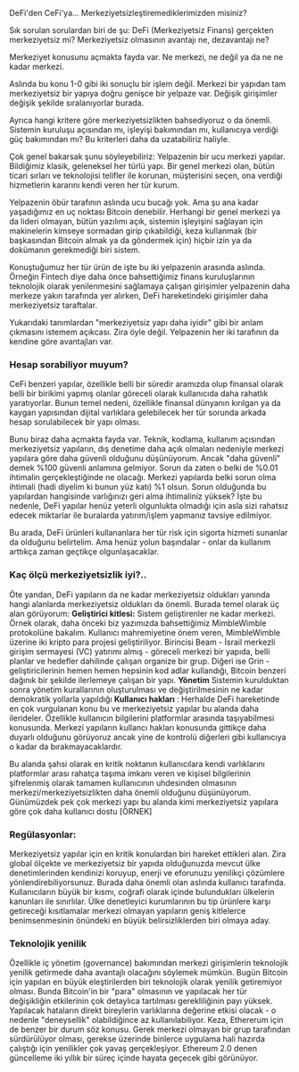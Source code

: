 DeFi'den CeFi'ya... Merkeziyetsizleştiremediklerimizden misiniz?

Sık sorulan sorulardan biri de şu: DeFi (Merkeziyetsiz Finans) gerçekten merkeziyetsiz mi? Merkeziyetsiz olmasının avantajı ne, dezavantajı ne?

Merkeziyet konusunu açmakta fayda var. Ne merkezi, ne değil ya da ne ne kadar merkezi. 

Aslında bu konu 1-0 gibi iki sonuçlu bir işlem değil. Merkezi bir yapıdan tam merkeziyetsiz bir yapıya doğru genişce bir yelpaze var. Değişik girişimler değişik şekilde sıralanıyorlar burada. 

Ayrıca hangi kritere göre merkeziyetsizlikten bahsediyoruz o da önemli. Sistemin kuruluşu açısından mı, işleyişi bakımından mı, kullanıcıya verdiği güç bakımından mı? Bu kriterleri daha da uzatabiliriz haliyle. 

Çok genel bakarsak şunu söyleyebiliriz: 
Yelpazenin bir ucu merkezi yapılar. Bildiğimiz klasik, geleneksel her türlü yapı. Bir genel merkezi olan, bütün ticari sırları ve teknolojisi telifler ile korunan, müşterisini seçen, ona verdiği hizmetlerin kararını kendi veren her tür kurum. 

Yelpazenin öbür tarafının aslında ucu bucağı yok. Ama şu ana kadar yaşadığımız en uç noktası Bitcoin denebilir. Herhangi bir genel merkezi ya da lideri olmayan, bütün yazılımı açık, sistemin işleyişini sağlayan için makinelerin kimseye sormadan girip çıkabildiği, keza kullanmak (bir başkasından Bitcoin almak ya da göndermek için) hiçbir izin ya da dokümanın gerekmediği biri sistem. 

Konuştuğumuz her tür ürün de işte bu iki yelpazenin arasında aslında. Örneğin Fintech diye daha önce bahsettiğimiz finans kuruluşlarının teknolojik olarak yenilenmesini sağlamaya çalışan girişimler yelpazenin daha merkeze yakın tarafında yer alırken, DeFi hareketindeki girişimler daha merkeziyetsiz taraftalar. 

Yukarıdaki tanımlardan "merkeziyetsiz yapı daha iyidir" gibi bir anlam çıkmasını istemem açıkcası. Zira öyle değil. Yelpazenin her iki tarafının da kendine göre avantajları var. 

### Hesap sorabiliyor muyum?
CeFi benzeri yapılar, özellikle belli bir süredir aramızda olup finansal olarak belli bir birikimi yapmış olanlar göreceli olarak kullanıcıda daha rahatlık yaratıyorlar. Bunun temel nedeni, özellikle finansal dünyanın kırılgan ya da kaygan yapısından dijital varlıklara gelebilecek her tür sorunda arkada hesap sorulabilecek bir yapı olması. 

Bunu biraz daha açmakta fayda var. Teknik, kodlama, kullanım açısından merkeziyetsiz yapıların, dış denetime daha açık olmaları nedeniyle merkezi yapılara göre daha güvenli olduğunu düşünüyorum. Ancak "daha güvenli" demek %100 güvenli anlamına gelmiyor. Sorun da zaten o belki de %0.01 ihtimalin gerçekleştiğinde ne olacağı. Merkezi yapılarda belki sorun olma ihtimali (hadi diyelim ki bunun yüz katı) %1 olsun. Sorun olduğunda bu yapılardan hangisinde varlığınızı geri alma ihtimaliniz yüksek? İşte bu nedenle, DeFi yapılar henüz yeterli olgunlukta olmadığı için asla sizi rahatsız edecek miktarlar ile buralarda yatırım/işlem yapmanız tavsiye edilmiyor. 

Bu arada, DeFi ürünleri kullananlara her tür risk için sigorta hizmeti sunanlar da olduğunu belirtelim. Ama henüz yolun başındalar - onlar da kullanım arttıkça zaman geçtikçe olgunlaşacaklar. 

### Kaç ölçü merkeziyetsizlik iyi?.. 
Öte yandan, DeFi yapıların da ne kadar merkeziyetsiz oldukları yanında hangi alanlarda merkeziyetsiz oldukları da önemli. Burada temel olarak üç alan görüyorum:
**Geliştirici kitlesi:** Sistem geliştirenler ne kadar merkezi. Örnek olarak, daha önceki biz yazımızda bahsettiğimiz MimbleWimble protokolüne bakalım. Kullanıcı mahremiyetine önem veren, MimbleWimble üzerine iki kripto para projesi geliştiriliyor. Birincisi Beam - İsrail merkezli girişim sermayesi (VC) yatırımı almış - göreceli merkezi bir yapıda, belli planlar ve hedefler dahilinde çalışan organize bir grup. Diğeri ise Grin - geliştiricilerinin hemen hemen hepsinin kod adlar kullandığı, Bitcoin benzeri dağınık bir şekilde ilerlemeye çalışan bir yapı. 
**Yönetim** Sistemin kurulduktan sonra yönetim kurallarının oluşturulması ve değiştirilmesinin ne kadar demokratik yollarla yapıldığı 
**Kullanıcı hakları** : Herhalde DeFi hareketinde en çok vurgulanan konu bu ve merkeziyetsiz yapılar bu alanda daha ilerideler. Özellikle kullanıcın bilgilerini platformlar arasında taşıyabilmesi konusunda. Merkezi yapıların kullancı hakları konusunda gittikçe daha duyarlı olduğunu görüyoruz ancak yine de kontrolü diğerleri gibi kullanıcıya o kadar da bırakmayacaklardır.  

Bu alanda şahsi olarak en kritik noktanın kullanıcılara kendi varlıklarını platformlar arası rahatça taşıma imkanı veren ve kişisel bilgilerinin şifrelenmiş olarak tamamen kullanıcının uhdesinden olmasının merkezi/merkeziyetsizlikten daha önemli olduğunu düşünüyorum. Günümüzdek pek çok merkezi yapı bu alanda kimi merkeziyetsiz yapılara göre çok daha kullanıcı dostu [ÖRNEK]

### Regülasyonlar: 
Merkeziyetsiz yapılar için en kritik konulardan biri hareket ettikleri alan. Zira global ölçekte ve merkeziyetsiz bir yapıda olduğunuzda mevcut ülke denetimlerinden kendinizi koruyup, enerji ve eforunuzu yenilikçi çözümlere yönlendirebiliyorsunuz. Burada daha önemli olan aslında kullanıcı tarafında.  Kullanıcıların büyük bir kısmı, coğrafi olarak içinde bulundukları ülkelerin kanunları ile sınırlılar. Ülke denetleyici kurumlarının bu tip ürünlere karşı getireceği kısıtlamalar merkezi olmayan yapıların geniş kitlelerce benimsenmesinin önündeki en büyük belirsizliklerden biri olmaya aday. 

### Teknolojik yenilik
Özellikle iç yönetim (governance) bakımından merkezi girişimlerin teknolojik yenilik getirmede daha avantajlı olacağını söylemek mümkün. Bugün Bitcoin için yapılan en büyük eleştirilerden biri teknolojik olarak yenilik getiremiyor olması. Bunda Bitcoin'in bir "para" olmasının ve yapılacak her tür değişikliğin etkilerinin çok detaylıca tartılması gerekliliğinin payı yüksek. Yapılacak hataların direkt bireylerin varlıklarına değerine etkisi olacak - o nedenle "deneysellik" olabildiğince az kullanılabiliyor.  Keza, Ethererum için de benzer bir durum söz konusu. Gerek merkezi olmayan bir grup tarafından sürdürülüyor olması, gerekse üzerinde binlerce uygulama hali hazırda çalıştığı için yenilikler çok yavaş gerçekleşiyor. Ethereum 2.0 denen güncelleme iki yıllık bir süreç içinde hayata geçecek gibi görünüyor. 



